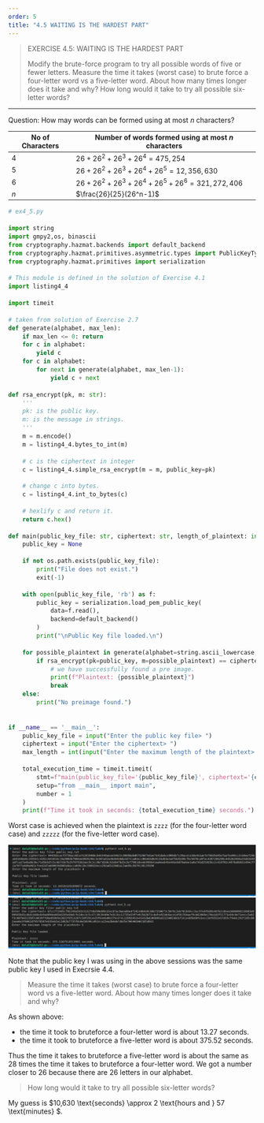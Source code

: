 ```yaml
---
order: 5
title: "4.5 WAITING IS THE HARDEST PART"
---
```


> EXERCISE 4.5: WAITING IS THE HARDEST PART
> 
> Modify the brute-force program to try all possible words of five or fewer letters. 
> Measure the time it takes (worst case) to brute force a four-letter word vs 
> a five-letter word. About how many times longer does it take and why? 
> How long would it take to try all possible six-letter words? 

--------------------------------

Question: How may words can be formed using at most $n$ characters?

|No of Characters|Number of words formed using at most $n$ characters|
|--------------------------|-------------------------|
|$4$|$26 + 26^2 + 26^3 + 26^4 = 475,254$|
|$5$|$26 + 26^2 + 26^3 + 26^4 + 26^5 = 12,356,630$|
|$6$|$26 + 26^2 + 26^3 + 26^4 + 26^5 + 26^6 = 321,272,406$|
|$n$|$\frac{26}{25}(26^n-1)$|

```python
# ex4_5.py

import string
import gmpy2,os, binascii
from cryptography.hazmat.backends import default_backend 
from cryptography.hazmat.primitives.asymmetric.types import PublicKeyTypes 
from cryptography.hazmat.primitives import serialization 

# This module is defined in the solution of Exercise 4.1
import listing4_4

import timeit 

# taken from solution of Exercise 2.7
def generate(alphabet, max_len):
    if max_len <= 0: return
    for c in alphabet:
        yield c
    for c in alphabet:
        for next in generate(alphabet, max_len-1):
            yield c + next

def rsa_encrypt(pk, m: str): 
    '''
    pk: is the public key. 
    m: is the message in strings.
    '''
    m = m.encode() 
    m = listing4_4.bytes_to_int(m)

    # c is the ciphertext in integer 
    c = listing4_4.simple_rsa_encrypt(m = m, public_key=pk)

    # change c into bytes. 
    c = listing4_4.int_to_bytes(c)

    # hexlify c and return it.
    return c.hex()

def main(public_key_file: str, ciphertext: str, length_of_plaintext: int): 
    public_key = None 

    if not os.path.exists(public_key_file):
        print("File does not exist.")
        exit(-1)
    
    with open(public_key_file, 'rb') as f: 
        public_key = serialization.load_pem_public_key(
            data=f.read(),
            backend=default_backend()
        )
        print("\nPublic Key file loaded.\n")

    for possible_plaintext in generate(alphabet=string.ascii_lowercase, max_len=length_of_plaintext): 
        if rsa_encrypt(pk=public_key, m=possible_plaintext) == ciphertext: 
            # we have successfully found a pre image. 
            print(f"Plaintext: {possible_plaintext}")
            break
    else: 
        print("No preimage found.")


if __name__ == '__main__': 
    public_key_file = input("Enter the public key file> ") 
    ciphertext = input("Enter the ciphertext> ") 
    max_length = int(input("Enter the maximum length of the plaintext> "))
    
    total_execution_time = timeit.timeit(
        stmt=f"main(public_key_file='{public_key_file}', ciphertext='{ciphertext}', length_of_plaintext={max_length})",
        setup="from __main__ import main",
        number = 1
    )
    print(f"Time it took in seconds: {total_execution_time} seconds.")
```

Worst case is achieved when the plaintext is `zzzz` (for the four-letter word case) and 
`zzzzz` (for the five-letter word case). 

<img src="ex4.5_fig1.png">
<img src="ex4.5_fig2.png">

Note that the public key I was using in the above sessions was the same public 
key I used in Execrsie 4.4. 

> Measure the time it takes (worst case) to brute force a four-letter word vs 
> a five-letter word. About how many times longer does it take and why? 

As shown above: 
* the time it took to bruteforce a four-letter word is about $13.27$ seconds. 
* the time it took to bruteforce a five-letter word is about $375.52$ seconds. 

Thus the time it takes to bruteforce a five-letter word is about the same as 
$28$ times the time it takes to bruteforce a four-letter word. We got a number 
closer to $26$ because there are $26$ letters in our alphabet. 

> How long would it take to try all possible six-letter words? 

My guess is $10,630 \text{seconds} \approx 2 \text{hours and } 57 \text{minutes} $. 
